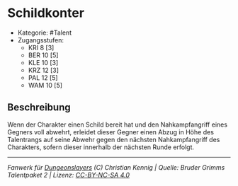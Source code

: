 <!---
Dies ist ein Fanwerk für DUNGEONSLAYERS (C) von Christian Kennig

Quellen:      [Bruder Grimms Talentpaket 2](https://www.f-space.de/ds4/downloads.html)
              [Talentbeschreibungen](https://www.f-space.de/ds4/tools-talentcards.html)
License:      [CC-BY-NC-SA 4.0](https://creativecommons.org/licenses/by-nc-sa/4.0/deed.de)
Richtlinien:  [Fanwerkrichtlinien](https://www.dungeonslayers.net/fanwerk-richtlinien/)
Autor:        Zauberlehrling
-->

  
# Schildkonter  
- Kategorie: #Talent  
- Zugangsstufen:  
  - KRI 8 [3]  
  - BER 10 [5]  
  - KLE 10 [3]  
  - KRZ 12 [3]  
  - PAL 12 [5]  
  - WAM 10 [5]  

## Beschreibung  
Wenn der Charakter einen Schild bereit hat und den Nahkampfangriff eines Gegners voll abwehrt, erleidet dieser Gegner einen Abzug in Höhe des Talentrangs auf seine Abwehr gegen den nächsten Nahkampfangriff des Charakters, sofern dieser innerhalb der nächsten Runde erfolgt.


___  
*Fanwerk für [Dungeonslayers](https://www.dungeonslayers.net/) (C) Christian Kennig | Quelle: Bruder Grimms Talentpaket 2 | Lizenz: [CC-BY-NC-SA 4.0](https://creativecommons.org/licenses/by-nc-sa/4.0/deed.de)*  